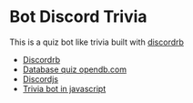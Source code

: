 # Bot Discord Trivia

This is  a quiz bot like trivia built with [discordrb](https://github.com/discordrb/discordrb)

- [Discordrb](https://github.com/discordrb/discordrb)
- [Database quiz opendb.com](https://opentdb.com/)
- [Discordjs](https://github.com/discordjs/discord.js)
- [Trivia bot in javascript](https://github.com/LakeYS/Discord-Trivia-Bot)
